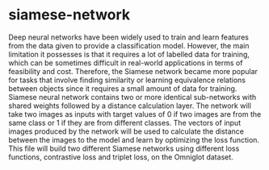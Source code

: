 # siamese-network

Deep neural networks have been widely used to train and learn features from the data given to provide a classification model. However, the main limitation it possesses is that it requires a lot of labelled data for training, which can be sometimes difficult in real-world applications in terms of feasibility and cost. Therefore, the Siamese network became more popular for tasks that involve finding similarity or learning equivalence relations between objects since it requires a small amount of data for training. Siamese neural network contains two or more identical sub-networks with shared weights followed by a distance calculation layer. The network will take two images as inputs with target values of 0 if two images are from the same class or 1 if they are from different classes. The vectors of input images produced by the network will be used to calculate the distance between the images to the model and learn by optimizing the loss function. This file will build two different Siamese networks using different loss functions, contrastive loss and triplet loss, on the Omniglot dataset.
